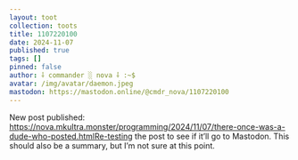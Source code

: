 ```yaml
---
layout: toot
collection: toots
title: 1107220100
date: 2024-11-07
published: true
tags: []
pinned: false
author: ⸸ commander ░ nova ⸸ :~$
avatar: /img/avatar/daemon.jpeg
mastodon: https://mastodon.online/@cmdr_nova/1107220100
---
```


New post published: https://nova.mkultra.monster/programming/2024/11/07/there-once-was-a-dude-who-posted.htmlRe-testing the post to see if it’ll go to Mastodon. This should also be a summary, but I’m not sure at this point.
